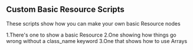 Custom Basic Resource Scripts
--
These scripts show how you can make your own basic Resource nodes

1.There's one to show a basic Resource
2.One showing how things go wrong without a class_name keyword
3.One that shows how to use Arrays
